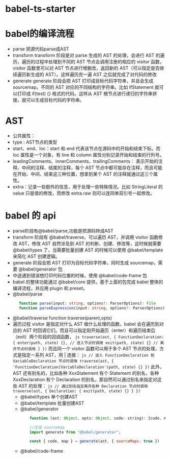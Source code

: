 # babel-ts-starter

# babel的编译流程 
  - parse 把源代码parse成AST
  - transform transform 阶段是对 parse 生成的 AST 的处理，会进行 AST 的遍历，遍历的过程中处理到不同的 AST 节点会调用注册的相应的 visitor 函数，visitor 函数里可以对 AST 节点进行增删改，返回新的 AST（可以指定是否继续遍历新生成的 AST）。这样遍历完一遍 AST 之后就完成了对代码的修改
  - generate generate 阶段会把 AST 打印成目标代码字符串，并且会生成 sourcemap。不同的 AST 对应的不同结构的字符串。比如 IfStatement 就可以打印成 if(test) {} 格式的代码。这样从 AST 根节点进行递归的字符串拼接，就可以生成目标代码的字符串。
# AST
  - 公共属性：
  - type : AST节点的类型
  - start、end、loc：start 和 end 代表该节点在源码中的开始和结束下标。而 loc 属性是一个对象，有 line 和 column 属性分别记录开始和结束的行列号。
  - leadingComments、innerComments、trailingComments： 表示开始的注释、中间的注释、结尾的注释，每个 AST 节点中都可能存在注释，而且可能在开始、中间、结束这三种位置，想拿到某个 AST 的注释就通过这三个属性。
  - extra：记录一些额外的信息，用于处理一些特殊情况。比如 StringLiteral 的 value 只是值的修改，而修改 extra.raw 则可以连同单双引号一起修改。
# babel 的 api
  - parse阶段有@babel/parse,功能是把源码转成AST
  - transform 阶段有 @babel/traverse，可以遍历 AST，并调用 visitor 函数修改 AST，修改 AST 自然涉及到 AST 的判断、创建、修改等，这时候就需要 @babel/types 了，当需要批量创建 AST 的时候可以使用 @babel/template 来简化 AST 创建逻辑。
  - generate 阶段会把 AST 打印为目标代码字符串，同时生成 sourcemap，需要 @babel/generator 包
  - 中途遇到错误想打印代码位置的时候，使用 @babel/code-frame 包
  - babel 的整体功能通过 @babel/core 提供，基于上面的包完成 babel 整体的编译流程，并应用 plugin 和 preset。
  - @babel/parse
  ``` ts
        function parse(input: string, options?: ParserOptions): File
        function parseExpression(input: string, options?: ParserOptions): Expression
   ```
  - @babel/traverse
        function traverse(parent,opts)
  - 遍历过程
        visitor 是指定对什么 AST 做什么处理的函数，babel 会在遍历到对应的 AST 时回调它们。而且可以指定刚开始遍历（enter）和遍历结束后（exit）两个阶段的回调函数，
        ``` js
                traverse(ast, {
                    FunctionDeclaration: {
                        enter(path, state) {}, // 进入节点时调用
                        exit(path, state) {} // 离开节点时调用
                    }
                })
        ```
        而且同一个 visitor 函数可以用于多个 AST 节点的处理，方式是指定一系列 AST，用 | 连接：
        ``` js
            // 进入 FunctionDeclaration 和 VariableDeclaration 节点时调用
            traverse(ast, {
                'FunctionDeclaration|VariableDeclaration'(path, state) {}
            })
        ```
        此外，AST 还有别名的，比如各种 XxxStatement 有个 Statement 的别名，各种 XxxDeclaration 有个 Declaration 的别名，那自然可以通过别名来指定对这些 AST 的处理：
        ``` js
                // 通过别名指定离开各种 Declaration 节点时调用
                traverse(ast, {
                    Declaration: {
                        exit(path, state) {}
                    }
                })
        ```
    - @babel/types 单个创建AST 
    - @babel/template  批量创建AST
    - @babel/generator
        ``` js
            function (ast: Object, opts: Object, code: string): {code, map} 

            //生成 sourcemap
            import generate from "@babel/generator";

            const { code, map } = generate(ast, { sourceMaps: true })
        ```
    - @babel/code-frame
    
